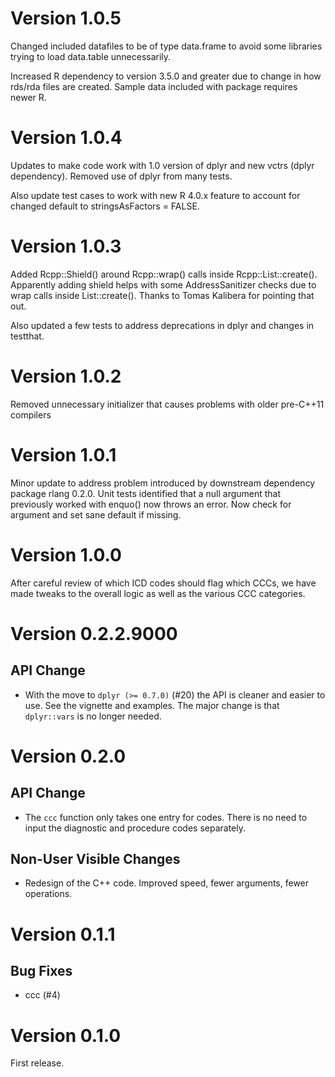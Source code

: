 # Version 1.0.5

Changed included datafiles to be of type data.frame to avoid some libraries trying to load data.table unnecessarily.

Increased R dependency to version 3.5.0 and greater due to change in how rds/rda files are created. Sample data included with package requires newer R.

# Version 1.0.4

Updates to make code work with 1.0 version of dplyr and new vctrs (dplyr dependency). Removed use of dplyr from many tests.

Also update test cases to work with new R 4.0.x feature to account for changed default to stringsAsFactors = FALSE.

# Version 1.0.3

Added Rcpp::Shield<SEXP>() around Rcpp::wrap() calls inside Rcpp::List::create(). Apparently adding shield helps with some AddressSanitizer checks due to wrap calls inside List::create(). Thanks to Tomas Kalibera for pointing that out.

Also updated a few tests to address deprecations in dplyr and changes in testthat.

# Version 1.0.2

Removed unnecessary initializer that causes problems with older pre-C++11 compilers

# Version 1.0.1

Minor update to address problem introduced by downstream dependency package rlang 0.2.0. Unit tests identified that a null argument that previously worked with enquo() now throws an error. Now check for argument and set sane default if missing.

# Version 1.0.0

After careful review of which ICD codes should flag which CCCs, we have made tweaks to the overall logic as well as the various CCC categories.

# Version 0.2.2.9000

## API Change
* With the move to `dplyr (>= 0.7.0)` (#20) the API is cleaner and easier to
  use.  See the vignette and examples.  The major change is that `dplyr::vars`
  is no longer needed.

# Version 0.2.0

## API Change
* The `ccc` function only takes one entry for codes.  There is no need to input
  the diagnostic and procedure codes separately.

## Non-User Visible Changes
* Redesign of the C++ code.  Improved speed, fewer arguments, fewer operations.

# Version 0.1.1

## Bug Fixes

* ccc (#4)

# Version 0.1.0
First release.
